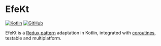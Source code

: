 # EfeKt

[![Kotlin](https://img.shields.io/badge/kotlin-1.9.22-blue.svg?logo=kotlin)](http://kotlinlang.org) 
[![GitHub](https://img.shields.io/github/license/DaftMobile/Efekt)](https://github.com/DaftMobile/Efekt/blob/main/LICENSE)

EfeKt is a [Redux pattern](https://redux.js.org/understanding/thinking-in-redux/three-principles) adaptation in Kotlin,
integrated with [coroutines](https://github.com/Kotlin/kotlinx.coroutines), testable and multiplatform.